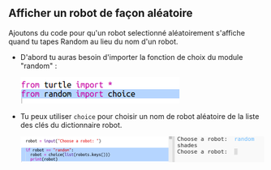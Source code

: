 ## Afficher un robot de façon aléatoire

Ajoutons du code pour qu'un robot selectionné aléatoirement s'affiche quand tu tapes Random au lieu du nom d'un robot.

+ D'abord tu auras besoin d'importer la fonction de choix du module "random" :

  ![capture d'écran](images/robotrumps-random.png)

+ Tu peux utiliser `choice` pour choisir un nom de robot aléatoire de la liste des clés du dictionnaire robot.

  ![capture d'écran](images/robotrumps-choice.png)



